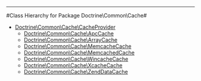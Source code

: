 - - -

#Class Hierarchy for Package Doctrine\Common\Cache#<ul>
<li><a href="https://github.com/JeyDotC/Hirudo-docs/blob/master/doctrine/common/cache/cacheprovider.md">Doctrine\Common\Cache\CacheProvider</a><ul>
<li><a href="https://github.com/JeyDotC/Hirudo-docs/blob/master/doctrine/common/cache/apccache.md">Doctrine\Common\Cache\ApcCache</a></li>
<li><a href="https://github.com/JeyDotC/Hirudo-docs/blob/master/doctrine/common/cache/arraycache.md">Doctrine\Common\Cache\ArrayCache</a></li>
<li><a href="https://github.com/JeyDotC/Hirudo-docs/blob/master/doctrine/common/cache/memcachecache.md">Doctrine\Common\Cache\MemcacheCache</a></li>
<li><a href="https://github.com/JeyDotC/Hirudo-docs/blob/master/doctrine/common/cache/memcachedcache.md">Doctrine\Common\Cache\MemcachedCache</a></li>
<li><a href="https://github.com/JeyDotC/Hirudo-docs/blob/master/doctrine/common/cache/wincachecache.md">Doctrine\Common\Cache\WincacheCache</a></li>
<li><a href="https://github.com/JeyDotC/Hirudo-docs/blob/master/doctrine/common/cache/xcachecache.md">Doctrine\Common\Cache\XcacheCache</a></li>
<li><a href="https://github.com/JeyDotC/Hirudo-docs/blob/master/doctrine/common/cache/zenddatacache.md">Doctrine\Common\Cache\ZendDataCache</a></li>
</ul>
</li>
</ul>
